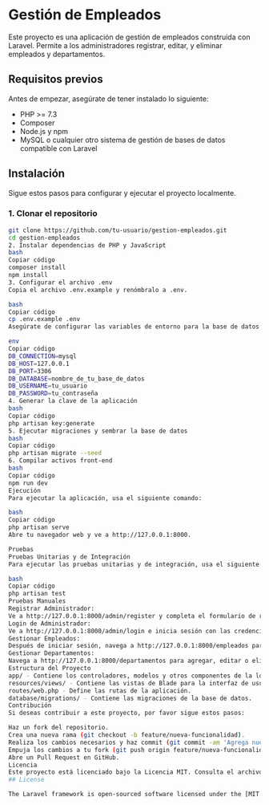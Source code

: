 # Gestión de Empleados

Este proyecto es una aplicación de gestión de empleados construida con Laravel. Permite a los administradores registrar, editar, y eliminar empleados y departamentos.

## Requisitos previos

Antes de empezar, asegúrate de tener instalado lo siguiente:

- PHP >= 7.3
- Composer
- Node.js y npm
- MySQL o cualquier otro sistema de gestión de bases de datos compatible con Laravel

## Instalación

Sigue estos pasos para configurar y ejecutar el proyecto localmente.

### 1. Clonar el repositorio

```bash
git clone https://github.com/tu-usuario/gestion-empleados.git
cd gestion-empleados
2. Instalar dependencias de PHP y JavaScript
bash
Copiar código
composer install
npm install
3. Configurar el archivo .env
Copia el archivo .env.example y renómbralo a .env.

bash
Copiar código
cp .env.example .env
Asegúrate de configurar las variables de entorno para la base de datos y otras configuraciones necesarias en el archivo .env.

env
Copiar código
DB_CONNECTION=mysql
DB_HOST=127.0.0.1
DB_PORT=3306
DB_DATABASE=nombre_de_tu_base_de_datos
DB_USERNAME=tu_usuario
DB_PASSWORD=tu_contraseña
4. Generar la clave de la aplicación
bash
Copiar código
php artisan key:generate
5. Ejecutar migraciones y sembrar la base de datos
bash
Copiar código
php artisan migrate --seed
6. Compilar activos front-end
bash
Copiar código
npm run dev
Ejecución
Para ejecutar la aplicación, usa el siguiente comando:

bash
Copiar código
php artisan serve
Abre tu navegador web y ve a http://127.0.0.1:8000.

Pruebas
Pruebas Unitarias y de Integración
Para ejecutar las pruebas unitarias y de integración, usa el siguiente comando:

bash
Copiar código
php artisan test
Pruebas Manuales
Registrar Administrador:
Ve a http://127.0.0.1:8000/admin/register y completa el formulario de registro para crear una cuenta de administrador.
Login de Administrador:
Ve a http://127.0.0.1:8000/admin/login e inicia sesión con las credenciales del administrador.
Gestionar Empleados:
Después de iniciar sesión, navega a http://127.0.0.1:8000/empleados para agregar, editar o eliminar empleados.
Gestionar Departamentos:
Navega a http://127.0.0.1:8000/departamentos para agregar, editar o eliminar departamentos.
Estructura del Proyecto
app/ - Contiene los controladores, modelos y otros componentes de la lógica de la aplicación.
resources/views/ - Contiene las vistas de Blade para la interfaz de usuario.
routes/web.php - Define las rutas de la aplicación.
database/migrations/ - Contiene las migraciones de la base de datos.
Contribución
Si deseas contribuir a este proyecto, por favor sigue estos pasos:

Haz un fork del repositorio.
Crea una nueva rama (git checkout -b feature/nueva-funcionalidad).
Realiza los cambios necesarios y haz commit (git commit -am 'Agrega nueva funcionalidad').
Empuja los cambios a tu fork (git push origin feature/nueva-funcionalidad).
Abre un Pull Request en GitHub.
Licencia
Este proyecto está licenciado bajo la Licencia MIT. Consulta el archivo LICENSE para más detalles.
## License

The Laravel framework is open-sourced software licensed under the [MIT license](https://opensource.org/licenses/MIT).
